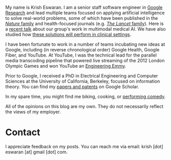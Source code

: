 My name is Krish Eswaran. I am a senior staff software engineer in [Google Research](https://research.google/people/krish-eswaran/) 
and lead multiple teams focused on applying artificial intelligence to solve real-world problems, 
some of which have been published in the [_Nature_ family](https://www.nature.com/articles/s41598-021-93967-2)
and health-focused journals (e.g. [_The Lancet_ family](https://www.thelancet.com/journals/landig/article/PIIS2589-7500(23)00227-3/fulltext)). Here is a [recent talk](https://www.youtube.com/watch?v=nYSOl1TEXvk) 
about our group's work in multimodal medical AI. We have also studied how [these solutions will perform 
in clinical settings](https://blog.google/technology/health/artificial-intelligence-breast-cancer-screening/).

I have been fortunate to work in a number of teams incubating new ideas at Google, including (in reverse chronological 
order) Google Health, Google Fiber, and YouTube. At YouTube, I was the technical lead for the 
parallel media transcoding pipeline that powered live streaming of the 2012 London Olympic Games and won YouTube an
[Engineering Emmy](https://www.tubefilter.com/2013/10/21/youtube-technology-and-engineering-emmy-award/).

Prior to Google, I received a PhD in Electrical Engineering and Computer Sciences at the University of California, 
Berkeley, focused on information theory. You can find my [papers and patents](https://scholar.google.com/citations?user=I5gPRf0AAAAJ&hl=en) 
on Google Scholar.

In my spare time, you might find me biking, cooking, or [performing comedy](https://www.youtube.com/watch?v=ieTduFNExQ0).

All of the opinions on this blog are my own. They do not necessarily reflect the views of my employer.

# Contact

I appreciate feedback on my posts. You can reach me via email: krish [dot] eswaran [at] gmail [dot] com.
